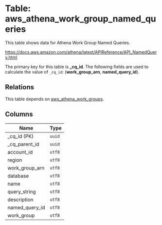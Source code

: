 # Table: aws_athena_work_group_named_queries

This table shows data for Athena Work Group Named Queries.

https://docs.aws.amazon.com/athena/latest/APIReference/API_NamedQuery.html

The primary key for this table is **_cq_id**.
The following fields are used to calculate the value of `_cq_id`: (**work_group_arn**, **named_query_id**).
## Relations

This table depends on [aws_athena_work_groups](aws_athena_work_groups.md).

## Columns

| Name          | Type          |
| ------------- | ------------- |
|_cq_id (PK)|`uuid`|
|_cq_parent_id|`uuid`|
|account_id|`utf8`|
|region|`utf8`|
|work_group_arn|`utf8`|
|database|`utf8`|
|name|`utf8`|
|query_string|`utf8`|
|description|`utf8`|
|named_query_id|`utf8`|
|work_group|`utf8`|